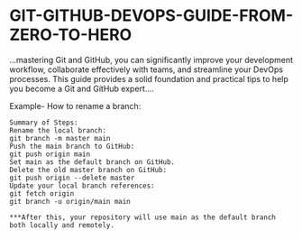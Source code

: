# GIT-GITHUB-DEVOPS-GUIDE-FROM-ZERO-TO-HERO
...mastering Git and GitHub, you can significantly improve your development workflow, 
collaborate effectively with teams, and streamline your DevOps processes. This guide provides a 
solid foundation and practical tips to help you become a Git and GitHub expert....

Example- How to rename a branch:
	
	Summary of Steps:
	Rename the local branch:
	git branch -m master main
	Push the main branch to GitHub:
	git push origin main
	Set main as the default branch on GitHub.
	Delete the old master branch on GitHub:
	git push origin --delete master
	Update your local branch references:
	git fetch origin
	git branch -u origin/main main
	
	***After this, your repository will use main as the default branch both locally and remotely.


